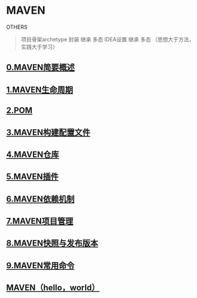 # MAVEN

OTHERS

> 项目骨架archetype 封装 继承 多态
> IDEA设置 继承 多态 （思想大于方法，实践大于学习）


## [0.MAVEN简要概述](https://github.com/StupidUr/studys/tree/master/maven-demo/docs/0.MAVEN简要概述.md)

## [1.MAVEN生命周期](https://github.com/StupidUr/studys/tree/master/maven-demo/maven_lifecycle)

## [2.POM](https://github.com/StupidUr/studys/tree/master/maven-demo/maven_pom)

## [3.MAVEN构建配置文件](https://github.com/StupidUr/studys/tree/master/maven-demo/maven_profiles)

## [4.MAVEN仓库](https://github.com/StupidUr/studys/tree/master/maven-demo/docs/4.MAVEN仓库.md)

## [5.MAVEN插件](https://github.com/StupidUr/studys/tree/master/maven-demo/docs/5.MAVEN插件.md)

## [6.MAVEN依赖机制](https://github.com/StupidUr/studys/tree/master/maven-demo/docs/6.MAVEN依赖机制.md)

## [7.MAVEN项目管理](https://github.com/StupidUr/studys/tree/master/maven-demo/docs/7.MAVEN项目管理.md)

## [8.MAVEN快照与发布版本](https://github.com/StupidUr/studys/tree/master/maven-demo/docs/8.MAVEN快照与发布版本.md)

## [9.MAVEN常用命令](https://github.com/StupidUr/studys/tree/master/maven-demo/docs/9.MAVEN常用命令.md)

## [MAVEN（hello，world）](https://github.com/StupidUr/studys/tree/master/maven-demo/maven_project)